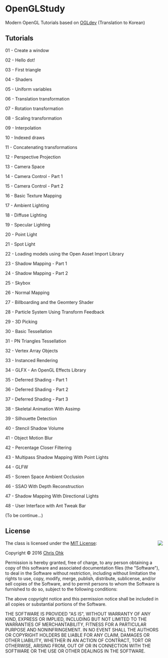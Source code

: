 # OpenGLStudy

Modern OpenGL Tutorials based on [OGLdev](http://ogldev.atspace.co.uk/) (Translation to Korean)

## Tutorials

01 - Create a window

02 - Hello dot!

03 - First triangle

04 - Shaders

05 - Uniform variables

06 - Translation transformation

07 - Rotation transformation

08 - Scaling transformation

09 - Interpolation

10 - Indexed draws

11 - Concatenating transformations

12 - Perspective Projection

13 - Camera Space

14 - Camera Control - Part 1

15 - Camera Control - Part 2

16 - Basic Texture Mapping

17 - Ambient Lighting

18 - Diffuse Lighting

19 - Specular Lighting

20 - Point Light

21 - Spot Light

22 - Loading models using the Open Asset Import Library

23 - Shadow Mapping - Part 1

24 - Shadow Mapping - Part 2

25 - Skybox

26 - Normal Mapping

27 - Billboarding and the Geomtery Shader

28 - Particle System Using Transform Feedback

29 - 3D Picking

30 - Basic Tessellation

31 - PN Triangles Tessellation

32 - Vertex Array Objects

33 - Instanced Rendering

34 - GLFX - An OpenGL Effects Library

35 - Deferred Shading - Part 1

36 - Deferred Shading - Part 2

37 - Deferred Shading - Part 3

38 - Skeletal Animation With Assimp

39 - Silhouette Detection

40 - Stencil Shadow Volume

41 - Object Motion Blur

42 - Percentage Closer Filtering

43 - Multipass Shadow Mapping With Point Lights

44 - GLFW

45 - Screen Space Ambient Occlusion

46 - SSAO With Depth Reconstruction

47 - Shadow Mapping With Directional Lights

48 - User Interface with Ant Tweak Bar

(To be continue...)

## License

<img align="right" src="http://opensource.org/trademarks/opensource/OSI-Approved-License-100x137.png">

The class is licensed under the [MIT License](http://opensource.org/licenses/MIT):

Copyright &copy; 2016 [Chris Ohk](http://www.github.com/utiLForever)

Permission is hereby granted, free of charge, to any person obtaining a copy of this software and associated documentation files (the "Software"), to deal in the Software without restriction, including without limitation the rights to use, copy, modify, merge, publish, distribute, sublicense, and/or sell copies of the Software, and to permit persons to whom the Software is furnished to do so, subject to the following conditions:

The above copyright notice and this permission notice shall be included in all copies or substantial portions of the Software.

THE SOFTWARE IS PROVIDED "AS IS", WITHOUT WARRANTY OF ANY KIND, EXPRESS OR IMPLIED, INCLUDING BUT NOT LIMITED TO THE WARRANTIES OF MERCHANTABILITY, FITNESS FOR A PARTICULAR PURPOSE AND NONINFRINGEMENT. IN NO EVENT SHALL THE AUTHORS OR COPYRIGHT HOLDERS BE LIABLE FOR ANY CLAIM, DAMAGES OR OTHER LIABILITY, WHETHER IN AN ACTION OF CONTRACT, TORT OR OTHERWISE, ARISING FROM, OUT OF OR IN CONNECTION WITH THE SOFTWARE OR THE USE OR OTHER DEALINGS IN THE SOFTWARE.